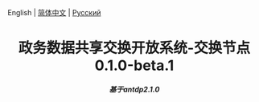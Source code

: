 English | [简体中文](./README.zh-CN.md) | [Русский](./README.ru-RU.md)

<h1 align="center">政务数据共享交换开放系统-交换节点0.1.0-beta.1</h1>
<h5 align="center">基于antdp2.1.0</h1>
